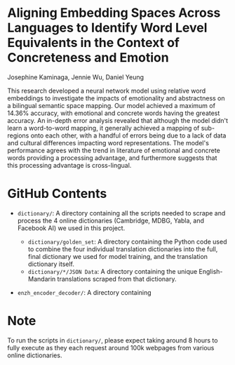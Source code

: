 # Aligning Embedding Spaces Across Languages to Identify Word Level Equivalents in the Context of Concreteness and Emotion
Josephine Kaminaga, Jennie Wu, Daniel Yeung

This research developed a neural network model using relative word embeddings to investigate the impacts of emotionality and abstractness on a bilingual semantic space mapping. Our model achieved a maximum of 14.36% accuracy, with emotional and concrete words having the greatest accuracy. An in-depth error analysis revealed that although the model didn't learn a word-to-word mapping, it generally achieved a mapping of sub-regions onto each other, with a handful of errors being due to a lack of data and cultural differences impacting word representations. The model's performance agrees with the trend in literature of emotional and concrete words providing a processing advantage, and furthermore suggests that this processing advantage is cross-lingual.

# GitHub Contents

- `dictionary/`: A directory containing all the scripts needed to scrape and process the 4 online dictionaries (Cambridge, MDBG, Yabla, and Facebook AI) we used in this project.

    - `dictionary/golden_set`: A directory containing the Python code used to combine the four individual translation dictionaries into the full, final dictionary we used for model training, and the translation dictionary itself.
    - `dictionary/*/JSON Data`: A directory containing the unique English-Mandarin translations scraped from that dictionary. 

- `enzh_encoder_decoder/`: A directory containing
   

# Note
To run the scripts in `dictionary/`, please expect taking around 8 hours to fully execute as they each request around 100k webpages from various online dictionaries.
